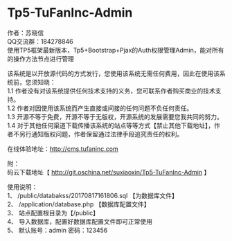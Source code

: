 # Tp5-TuFanInc-Admin
作者：苏晓信<br />
QQ交流群：184278846<br />
使用TP5框架最新版本，Tp5+Bootstrap+Pjax的Auth权限管理Admin，能对所有的操作方法节点进行管理<br />

该系统是以开放源代码的方式发行，您使用该系统无需任何费用，因此在使用该系统前，您须知晓：<br />
1.1 作者没有对该系统提供任何技术支持的义务，您可联系作者购买商业的技术支持。<br />
1.2 作者对因使用该系统而产生直接或间接的任何问题不负任何责任。<br />
1.3 开源不等于免费，开源不等于无版权，开源系统的发展需要您我共同的努力。<br />
1.4 对于其他任何渠道下载传播该系统的站点等等方式【禁止其他下载地址】，作者不另行通知版权问题，作者保留通过法律手段追究责任的权利。<br />

在线体验地址：http://cms.tufaninc.com<br />

附：<br />
码云下载地址【 http://git.oschina.net/suxiaoxin/Tp5-TuFanInc-Admin 】<br />

使用说明：<br />
  1、 /public/databakss/20170817161806.sql 【为数据库文件】<br />
  2、 /application/database.php 【数据库配置文件】<br />
  3、 站点配置根目录为【/public】<br />
  4、 导入数据库，配置好数据库配置文件即可正常使用<br />
  5、 默认账号：admin 密码：123456<br />